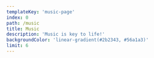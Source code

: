 ```yaml
---
templateKey: 'music-page'
index: 0
path: /music
title: Music
description: 'Music is key to life!'
backgroundColor: 'linear-gradient(#2b2343, #56a1a3)'
limit: 6
---
```

